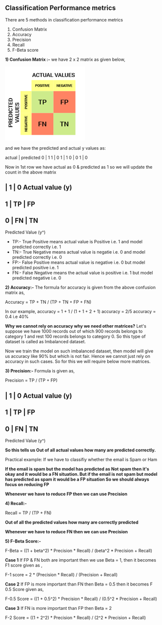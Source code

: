 ## Classification Performance metrics

There are 5 methods in classification performance metrics
1) Confusion Matrix
2) Accuracy
3) Precision
4) Recall
5) F-Beta score


**1) Confusion Matrix :-** 
we have 2 x 2 matrix as given below,

![Alt text](image-5.png)

and we have the predicted and actual y values as:

actual    |   predicted
  0       |      1
  1       |      0
  1       |      1
  0       |      0
  1       |      0


Now in 1st row we have actual as 0 & predicted as 1 so we will update the count in the above matrix

  | 1      |     0      Actual value (y)
----------------------
1 | TP     |     FP
----------------------
0 | FN     |     TN
----------------------

Predicted
Value (y^)

- TP:- True Positive means actual value is Positive i.e. 1 and model predicted correctly i.e. 1
- TN:- True Negative means actual value is negatie i.e. 0 and model predicted correctly i.e. 0
- FP:- False Positive means actual value is negative i.e. 0 but model predicted positive i.e. 1
- FN:- False Negative means the actual value is positive i.e. 1 but model predicted negative i.e. 0


**2) Accuracy:-**
The formula for accuracy is given from the above confusion matrix as,

Accuracy = TP + TN / (TP + TN + FP + FN)

In our example,
accuracy = 1 + 1 / (1 + 1 + 2 + 1)
accuracy = 2/5
accuracy = 0.4 i.e 40%

**Why we cannot rely on accuracy why we need other matrices?**
Let's suppose we have 1000 records out of which 900 records belongs to category 1
and rest 100 records belongs to category 0.
So this type of dataset is called as Imbalanced dataset.

Now we train the model on such imbalanced dataset, then model will give us accuracy like 90% but which is not fair. Hence we cannot just rely on accuracy in such cases. So for this we will require below more matrices. 


**3) Precision:-**
Formula is given as,

Precision = TP / (TP + FP)

  | 1      |     0      Actual value (y)
----------------------
1 | TP     |     FP
----------------------
0 | FN     |     TN
-----------------------

Predicted
Value (y^)

**So this tells us Out of all actual values how many are predicted correctly.**

Practical example:
If we have to classifiy whether the email is Spam or Ham

**If the email is spam but the model has predicted as Not spam then it's okay and it would be a FN situation.
But if the email is not spam but model has predicted as spam it would be a FP situation
So we should always focus on reducing FP**

**Whenever we have to reduce FP then we can use Precision**


**4) Recall:-**

Recall  = TP / (TP + FN)

**Out of all the predicted values how many are correctly predicted**

**Whenever we have to reduce FN then we can use Precision**


**5) F-Beta Score:-**

F-Beta = ((1 + beta^2) * Precision * Recall) / (beta^2 * Precision + Recall)

**Case 1**
If FP & FN both are important then we use Beta = 1,
then it becomes F1 score given as ,

F-1 score = 2 * (Precision * Recall) / (Precision + Recall)

**Case 2**
If FP is more important than FN then Beta  = 0.5
then it becomes F 0.5 Score given as,

F-0.5 Score = ((1 + 0.5^2) * Precision * Recall) / (0.5^2 * Precision + Recall)

**Case 3**
If FN is more important than FP then Beta = 2

F-2 Score = ((1 + 2^2) * Precision * Recall) / (2^2 * Precision + Recall)




